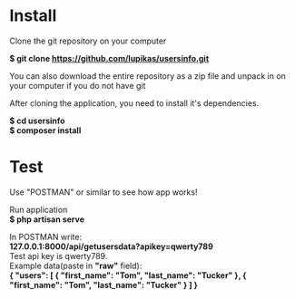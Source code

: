 Install
========

Clone the git repository on your computer

<b>$ git clone https://github.com/lupikas/usersinfo.git</b>

You can also download the entire repository as a zip file and unpack in on your computer if you do not have git

After cloning the application, you need to install it's dependencies.

<b>$ cd usersinfo<br>
$ composer install</b>

Test
========

Use "POSTMAN" or similar to see how app works!<br>

Run application<br>
<b>$ php artisan serve</b><br>

In POSTMAN write:<br>
<b>127.0.0.1:8000/api/getusersdata?apikey=qwerty789</b><br>
Test api key is qwerty789.<br>
Example data(paste in <b>"raw"</b> field):<br>
<b>
    {
	"users": [
		{
			"first_name": "Tom",
			"last_name": "Tucker"
		},
		{
			"first_name": "Tom",
			"last_name": "Tucker"
		}
	]
}
</b>
